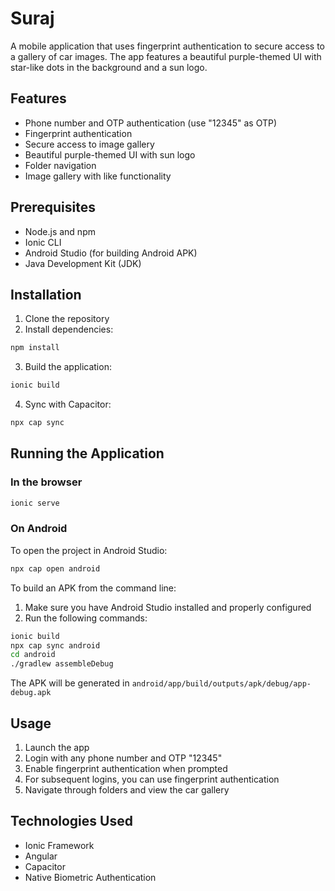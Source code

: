 # Suraj 

A mobile application that uses fingerprint authentication to secure access to a gallery of car images. The app features a beautiful purple-themed UI with star-like dots in the background and a sun logo.

## Features

- Phone number and OTP authentication (use "12345" as OTP)
- Fingerprint authentication
- Secure access to image gallery
- Beautiful purple-themed UI with sun logo
- Folder navigation
- Image gallery with like functionality

## Prerequisites

- Node.js and npm
- Ionic CLI
- Android Studio (for building Android APK)
- Java Development Kit (JDK)

## Installation

1. Clone the repository
2. Install dependencies:

```bash
npm install
```

3. Build the application:

```bash
ionic build
```

4. Sync with Capacitor:

```bash
npx cap sync
```

## Running the Application

### In the browser

```bash
ionic serve
```

### On Android

To open the project in Android Studio:

```bash
npx cap open android
```

To build an APK from the command line:

1. Make sure you have Android Studio installed and properly configured
2. Run the following commands:

```bash
ionic build
npx cap sync android
cd android
./gradlew assembleDebug
```

The APK will be generated in `android/app/build/outputs/apk/debug/app-debug.apk`

## Usage

1. Launch the app
2. Login with any phone number and OTP "12345"
3. Enable fingerprint authentication when prompted
4. For subsequent logins, you can use fingerprint authentication
5. Navigate through folders and view the car gallery

## Technologies Used

- Ionic Framework
- Angular
- Capacitor
- Native Biometric Authentication 